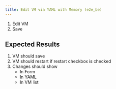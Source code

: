 ```yaml
---
title: Edit VM via YAML with Memory (e2e_be)
---
```

1. Edit VM
1. Save

## Expected Results
1. VM should save
1. VM should restart if restart checkbox is checked
1. Changes should show
    - In Form
    - In YAML
    - In VM list

